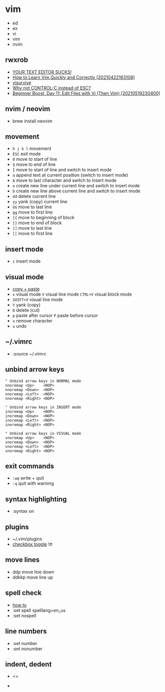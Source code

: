 # vim
- ed
- ex
- vi
- vim
- nvim

## rwxrob
- [YOUR TEXT EDITOR SUCKS!](https://www.youtube.com/watch?v=iT1mP8leRsU)
- [How to Learn Vim Quickly and Correctly [20210422163108]](https://www.youtube.com/watch?v=TWca-7q94SU)
- [visurvive](https://rwx.gg/tools/editors/vi/how/survive/)
- [Why not CONTROL-C instead of ESC?](https://www.youtube.com/watch?v=BLxZnkyX-NA)
- [Beginner Boost, Day 11: Edit Files with Vi (Then Vim) [20210519230400]](https://www.youtube.com/watch?v=RJ3EVB5-Emw)

## nvim / neovim
- brew install neovim

## movement
- `h j k l` movement
- `ESC` exit mode
- `0` move to start of line
- `$` move to end of line
- `I` move to start of line and switch to insert mode
- `a` append text at current position (switch to insert mode)
- `A` move to last character and switch to insert mode
- `o` create new line under current line and switch to insert mode
- `O` create new line above current line and switch to insert mode
- `dd` delete current line
- `yy` yank (copy) current line
- `GG` move to last line
- `gg` move to first line
- `{{` move to beginning of block
- `}}` move to end of block
- `]]` move to last line
- `[[` move to first line

## insert mode
- `i` insert mode

## visual mode
- [copy + paste](https://www.warp.dev/terminus/vim-copy-paste)
- `v` visual mode `V` visual line mode `CTRL+V` visual block mode
- `SHIFT+V` visual line mode
- `Y` yank (copy)
- `D` delete (cut)
- `p` paste after cursor `P` paste before cursor
- `x` remove character
- `u` undo

## ~/.vimrc
- :source ~/.vimrc

## unbind arrow keys
```
" Unbind arrow keys in NORMAL mode
nnoremap <Up>    <NOP>
nnoremap <Down>  <NOP>
nnoremap <Left>  <NOP>
nnoremap <Right> <NOP>

" Unbind arrow keys in INSERT mode
inoremap <Up>    <NOP>
inoremap <Down>  <NOP>
inoremap <Left>  <NOP>
inoremap <Right> <NOP>

" Unbind arrow keys in VISUAL mode
vnoremap <Up>    <NOP>
vnoremap <Down>  <NOP>
vnoremap <Left>  <NOP>
vnoremap <Right> <NOP>
```

## exit commands
- `:wq` write + quit
- `:q` quit with warning

## syntax highlighting
- :syntax on

## plugins
- ~/.vim/plugins
- [checkbox toggle](https://vimtricks.com/p/vim-checkbox-toggle/) \tt

## move lines
- ddp move line down
- ddkkp move line up

## spell check
- [how to](https://www.linux.com/training-tutorials/using-spell-checking-vim/)
- :set spell spelllang=en_us
- :set nospell

## line numbers
- :set number
- :set nonumber

## indent, dedent
- <<
- >>
